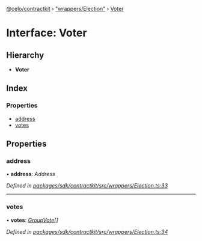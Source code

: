 [@celo/contractkit](../README.md) › ["wrappers/Election"](../modules/_wrappers_election_.md) › [Voter](_wrappers_election_.voter.md)

# Interface: Voter

## Hierarchy

* **Voter**

## Index

### Properties

* [address](_wrappers_election_.voter.md#address)
* [votes](_wrappers_election_.voter.md#votes)

## Properties

###  address

• **address**: *Address*

*Defined in [packages/sdk/contractkit/src/wrappers/Election.ts:33](https://github.com/celo-org/celo-monorepo/blob/master/packages/sdk/contractkit/src/wrappers/Election.ts#L33)*

___

###  votes

• **votes**: *[GroupVote](_wrappers_election_.groupvote.md)[]*

*Defined in [packages/sdk/contractkit/src/wrappers/Election.ts:34](https://github.com/celo-org/celo-monorepo/blob/master/packages/sdk/contractkit/src/wrappers/Election.ts#L34)*
